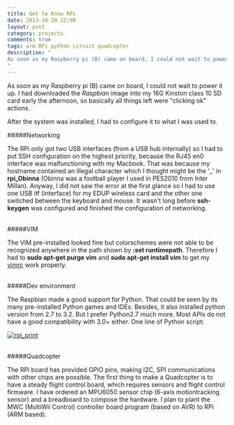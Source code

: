 ```yaml
---
title: Get to Know RPi
date: 2013-10-20 22:00
layout: post
category: projects
comments: true
tags: arm RPi python circuit quadcopter 
description: "
As soon as my Raspberry pi (B) came on board, I could not wait to power it up. After several hours of installing operaing system, networking/environment configurations, the chip was ready to set out for future interesting projects, say, quadcopters.
" 
---
```


As soon as my Raspberry pi (B) came on board, I could not wait to power it up. I had downloaded the *Raspbian* image into my 16G Kinston class 10 SD card early the afternoon, so basically all things left were "clicking ok" actions. 

After the system was installed, I had to configure it to what I was used to.

#####Networking

The RPi only got two USB interfaces (from a USB hub internally) so I had to put SSH configuration on the highest priority, because the RJ45 en0 interface was malfunctioning with my Macbook. That was because my hostname contained an illegal character which I thought might be the '_' in **rpi_Obinna** (Obinna was a football player I used in PES2010 from Inter Millan). Anyway, I did not saw the error at the first glance so I had to use one USB itf (interface) for my EDUP wireless card and the other one switched between the keyboard and mouse. It wasn't long before **ssh-keygen** was configured and finished the configuration of networking.

<br />
#####VIM

The VIM pre-installed looked fine but colorschemes were not able to be recognized anywhere in the path shown by **:set runtimepath**. Therefore I had to **sudo apt-get purge vim** and **sudo apt-get install vim** to get my [vimrc]({{BASE_PATH}}/files/vimrc.txt) work properly.

<br />
#####Dev environment

The Raspbian made a good support for Python. That could be seen by its many pre-installed Python games and IDEs. Besides, it also installed python version from 2.7 to 3.2. But I prefer Python2.7 much more. Most APIs do not have a good compatibility with 3.0+ either. One line of Python script:

[![rpi_print]({{BASE_PATH}}/images/rpi_print.jpg)]({{BASE_PATH}}/images/rpi_print.jpg)


<br />
#####Quadcopter

The RPi board has provided GPIO pins, making I2C, SPI communications with other chips are possible. The first thing to make a Quadcopter is to have a steady flight control board, which requires sensors and flight control firmware. I have ordered an MPU6050 sensor chip (6-axis motiontracking sensor) and a breadboard to compose the hardware. I plan to plant the MWC (MultiWii Control) controller board program (based on AVR) to RPi (ARM based).

<br />
